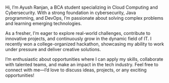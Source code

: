 Hi, I’m Ayush Ranjan, a BCA student specializing in Cloud Computing and Cybersecurity. With a strong foundation in cybersecurity, Java programming, and DevOps, I’m passionate about solving complex problems and learning emerging technologies.

As a fresher, I’m eager to explore real-world challenges, contribute to innovative projects, and continuously grow in the dynamic field of IT. I recently won a college-organized hackathon, showcasing my ability to work under pressure and deliver creative solutions.

I’m enthusiastic about opportunities where I can apply my skills, collaborate with talented teams, and make an impact in the tech industry. Feel free to connect with me—I’d love to discuss ideas, projects, or any exciting opportunities!
